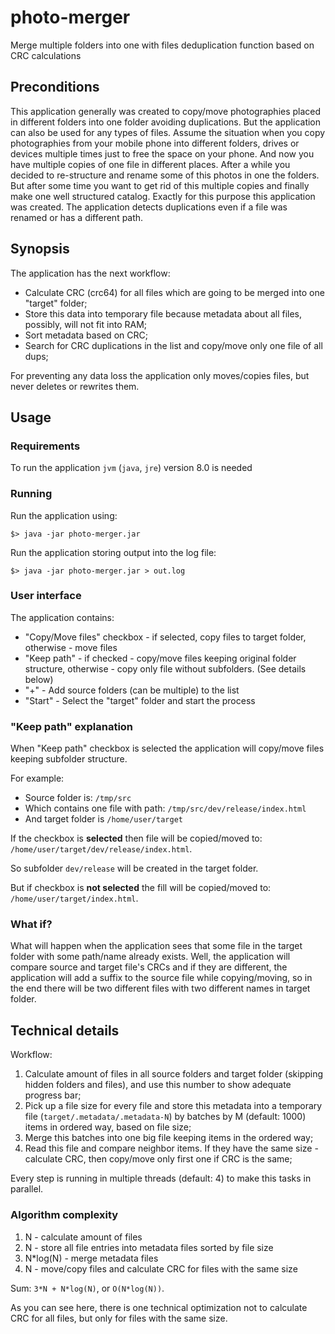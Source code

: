 # photo-merger
Merge multiple folders into one with files deduplication function based on CRC calculations

## Preconditions

This application generally was created to copy/move photographies placed in different folders into one folder avoiding duplications. But the application can also be used for any types of files.
Assume the situation when you copy photographies from your mobile phone into different folders, drives or devices multiple times just to free the space on your phone. And now you have multiple copies of one file in different places. After a while you decided to re-structure and rename some of this photos in one the folders.
But after some time you want to get rid of this multiple copies and finally make one well structured catalog.
Exactly for this purpose this application was created. The application detects duplications even if a file was renamed or has a different path.

## Synopsis

The application has the next workflow:

* Calculate CRC (crc64) for all files which are going to be merged into one "target" folder;
* Store this data into temporary file because metadata about all files, possibly, will not fit into RAM;
* Sort metadata based on CRC;
* Search for CRC duplications in the list and copy/move only one file of all dups;

For preventing any data loss the application only moves/copies files, but never deletes or rewrites them.

## Usage

### Requirements

To run the application `jvm` (`java`, `jre`) version 8.0 is needed

### Running

Run the application using:

`$> java -jar photo-merger.jar`

Run the application storing output into the log file:

`$> java -jar photo-merger.jar > out.log`

### User interface

The application contains:

* "Copy/Move files" checkbox - if selected, copy files to target folder, otherwise - move files
* "Keep path" - if checked - copy/move files keeping original folder structure, otherwise - copy only file without subfolders. (See details below)
* "+" - Add source folders (can be multiple) to the list
* "Start" - Select the "target" folder and start the process

### "Keep path" explanation

When "Keep path" checkbox is selected the application will copy/move files keeping subfolder structure.

For example:

* Source folder is: `/tmp/src`
* Which contains one file with path: `/tmp/src/dev/release/index.html`
* And target folder is `/home/user/target`

If the checkbox is **selected** then file will be copied/moved to: `/home/user/target/dev/release/index.html`.
 
So subfolder `dev/release` will be created in the target folder.

But if checkbox is **not selected** the fill will be copied/moved to: `/home/user/target/index.html`.

### What if?

What will happen when the application sees that some file in the target folder with some path/name already exists. Well, the application will compare source and target file's CRCs and if they are different, the application will add a suffix to the source file while copying/moving, so in the end there will be two different files with two different names in target folder.

## Technical details

Workflow:

1. Calculate amount of files in all source folders and target folder (skipping hidden folders and files), and use this number to show adequate progress bar;
2. Pick up a file size for every file and store this metadata into a temporary file (`target/.metadata/.metadata-N`) by batches by M (default: 1000) items in ordered way, based on file size;
3. Merge this batches into one big file keeping items in the ordered way;
4. Read this file and compare neighbor items. If they have the same size - calculate CRC, then copy/move only first one if CRC is the same;

Every step is running in multiple threads (default: 4) to make this tasks in parallel.

### Algorithm complexity

1. N - calculate amount of files
2. N - store all file entries into metadata files sorted by file size
3. N*log(N) - merge metadata files
4. N - move/copy files and calculate CRC for files with the same size

Sum: `3*N + N*log(N)`, or `O(N*log(N))`.

As you can see here, there is one technical optimization not to calculate CRC for all files, but only for files with the same size.